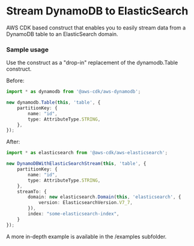 # Stream DynamoDB to ElasticSearch

AWS CDK based construct that enables you to easily stream data from a DynamoDB table to an ElasticSearch domain.

### Sample usage

Use the construct as a "drop-in" replacement of the dynamodb.Table construct.

Before:
```typescript
import * as dynamodb from '@aws-cdk/aws-dynamodb';

new dynamodb.Table(this, 'table', {
    partitionKey: {
        name: "id",
        type: AttributeType.STRING,
    },
});
```
After:
```typescript
import * as elasticsearch from '@aws-cdk/aws-elasticsearch';

new DynamoDBWithElasticSearchStream(this, 'table', {
    partitionKey: {
        name: "id",
        type: AttributeType.STRING,
    },
    streamTo: {
        domain: new elasticsearch.Domain(this, 'elasticsearch', {
            version: ElasticsearchVersion.V7_7,
        }),
        index: "some-elasticsearch-index",
    }
});
```

A more in-depth example is available in the /examples subfolder.